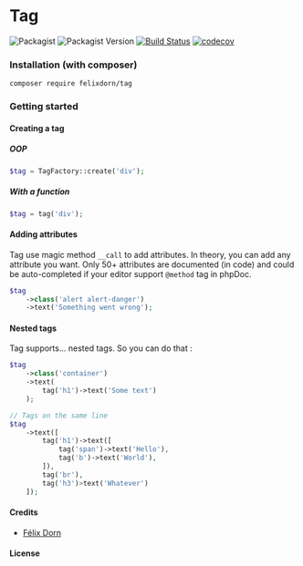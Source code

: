 # Tag
![Packagist](https://img.shields.io/packagist/l/felixdorn/tag)
![Packagist Version](https://img.shields.io/packagist/v/felixdorn/tag)
[![Build Status](https://travis-ci.org/felixdorn/tag.svg?branch=master)](https://travis-ci.org/felixdorn/tag)
[![codecov](https://img.shields.io/codecov/c/github/felixdorn/tag)](https://codecov.io/gh/felixdorn/tag)

### Installation (with composer) 
`composer require felixdorn/tag`

### Getting started

#### Creating a tag
##### OOP
```php
$tag = TagFactory::create('div');
```
##### With a function
```php
$tag = tag('div');
```

#### Adding attributes
Tag use magic method `__call` to add attributes. In theory, you can add any attribute you want.
Only 50+ attributes are documented (in code) and could be auto-completed if your editor support `@method` tag in phpDoc.
```php
$tag
    ->class('alert alert-danger')
    ->text('Something went wrong');
```

#### Nested tags
Tag supports... nested tags. So you can do that :
```php
$tag
    ->class('container')
    ->text(
        tag('h1')->text('Some text')
    );

// Tags on the same line
$tag
    ->text([
        tag('h1')->text([
            tag('span')->text('Hello'),
            tag('b')->text('World'),
        ]),
        tag('br'),
        tag('h3')>text('Whatever')    
    ]);
```
#### Credits
* [Félix Dorn](mailto:github@felixdorn.fr)

#### License
